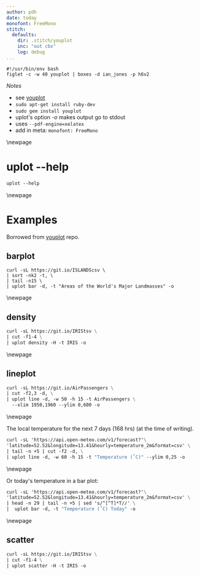 ```yaml
---
author: pdh
date: today
monofont: FreeMono
stitch:
  defaults:
    dir: .stitch/youplot
    inc: "out cbx"
    log: debug
...
```


```{#id0.0 .stitch inc=out}
#!/usr/bin/env bash
figlet -c -w 40 youplot | boxes -d ian_jones -p h6v2
```

*Notes*

- see [youplot](https://github.com/red-data-tools/YouPlot)
- `sudo apt-get install ruby-dev`
- `sudo gem install youplot`
- uplot's option *-o* makes output go to stdout
- uses `--pdf-engine=xelatex`
- add in meta: `monofont: FreeMono`

\newpage

# uplot --help

```{#id0.1 .stitch}
uplot --help
```

\newpage

# Examples

Borrowed from [youplot](https://github.com/red-data-tools/YouPlot) repo.

## barplot

```{#id1.0 .stitch}
curl -sL https://git.io/ISLANDScsv \
| sort -nk2 -t, \
| tail -n15 \
| uplot bar -d, -t "Areas of the World's Major Landmasses" -o
```

\newpage

## density

```{#id2.1 .stitch}
curl -sL https://git.io/IRIStsv \
| cut -f1-4 \
| uplot density -H -t IRIS -o
```

\newpage

## lineplot

```{#id3.1 .stitch}
curl -sL https://git.io/AirPassengers \
| cut -f2,3 -d, \
| uplot line -d, -w 50 -h 15 -t AirPassengers \
  --xlim 1950,1960 --ylim 0,600 -o
```

\newpage

The local temperature for the next 7 days (168 hrs) (at the time of writing).

```{#id3.2 .stitch}
curl -sL 'https://api.open-meteo.com/v1/forecast?'\
'latitude=52.52&longitude=13.41&hourly=temperature_2m&format=csv' \
| tail -n +5 | cut -f2 -d, \
| uplot line -d, -w 60 -h 15 -t "Temperature (˚C)" --ylim 0,25 -o
```

\newpage

Or today's temperature in a bar plot:

```{#id3.3 .stitch}
curl -sL 'https://api.open-meteo.com/v1/forecast?'\
'latitude=52.52&longitude=13.41&hourly=temperature_2m&format=csv' \
| head -n 29 | tail -n +5 | sed 's/^[^T]*T//' \
|  uplot bar -d, -t "Temperature (˚C) Today" -o
```


\newpage

## scatter

```{#id4.1 .stitch}
curl -sL https://git.io/IRIStsv \
| cut -f1-4 \
| uplot scatter -H -t IRIS -o
```
